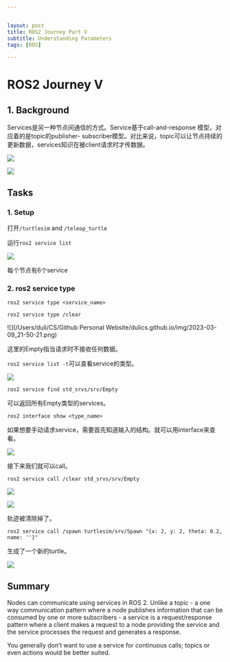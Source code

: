 ```yaml
---


layout: post
title: ROS2 Journey Part V
subtitle: Understanding Parameters
tags: [ROS]

---
```


<head>
    <script src="https://cdn.mathjax.org/mathjax/latest/MathJax.js?config=TeX-AMS-MML_HTMLorMML" type="text/javascript"></script>
    <script type="text/x-mathjax-config">
        MathJax.Hub.Config({
            tex2jax: {
            skipTags: ['script', 'noscript', 'style', 'textarea', 'pre'],
            inlineMath: [['$','$']]
            }
        });
    </script>
</head>


# ROS2 Journey V



## 1. Background

Services是另一种节点间通信的方式。Service基于call-and-response 模型，对应着的是topic的publisher- subscriber模型。对比来说，topic可以让节点持续的更新数据，services知识在被client请求时才传数据。

![](/img/Service-SingleServiceClient.gif)

![](/img/Service-MultipleServiceClient.gif)

## Tasks

### 1. Setup

打开`/turtlesim` and `/teleop_turtle`

运行`ros2 service list`

![](/img/2023-03-09_21-45-56.png)

每个节点有6个service

### 2. ros2 service type

`ros2 service type <service_name>`

`ros2 service type /clear`

![](/Users/duli/CS/Github Personal Website/dulics.github.io/img/2023-03-09_21-50-21.png)

这里的Empty指当请求时不接收任何数据。

`ros2 service list -t`可以查看service的类型。

![](/img/2023-03-09_22-05-37.png)

`ros2 service find std_srvs/srv/Empty`

可以返回所有Empty类型的services。

`ros2 interface show <type_name>`

如果想要手动请求service，需要首先知道输入的结构。就可以用interface来查看。

![](/img/2023-03-09_22-33-39.png)

接下来我们就可以call。

`ros2 service call /clear std_srvs/srv/Empty`

![](/img/2023-03-09_22-38-19.png)

![](/img/2023-03-09_22-57-22.png)

轨迹被清除掉了。

`ros2 service call /spawn turtlesim/srv/Spawn "{x: 2, y: 2, theta: 0.2, name: ''}"`	

生成了一个新的turtle。

![](/img/2023-03-09_23-00-41.png)

## Summary

Nodes can communicate using services in ROS 2. Unlike a topic - a one way communication pattern where a node publishes information that can be consumed by one or more subscribers - a service is a request/response pattern where a client makes a request to a node providing the service and the service processes the request and generates a response.

You generally don’t want to use a service for continuous calls; topics or even actions would be better suited.
